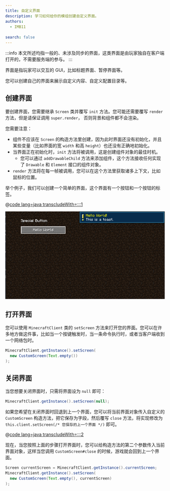 ```yaml
---
title: 自定义界面
description: 学习如何给你的模组创建自定义界面。
authors:
  - IMB11

search: false
---
```


:::info
本文所述均指一般的、未涉及同步的界面，这类界面是由玩家独自在客户端打开的，不需要服务端的参与。
:::

界面是指玩家可以交互的 GUI，比如标题界面、暂停界面等。

您可以创建自己的界面来展示自定义内容、自定义配置目录等。

## 创建界面

要创建界面，您需要继承 `Screen` 类并覆写 `init` 方法。您可能还需要覆写 `render` 方法，但是请保证调用 `super.render`， 否则背景和组件都不会渲染。

您需要注意：

- 组件不应该在 `Screen` 的构造方法里创建，因为此时界面还没有初始化，并且某些变量（比如界面的宽 `width` 和高 `height`）也还没有正确地初始化。
- 当界面正在初始化时，`init` 方法将被调用，这是创建组件对象的最佳时机。
  - 您可以通过 `addDrawableChild` 方法来添加组件，这个方法接收任何实现了 `Drawable` 和 `Element` 接口的组件对象。
- `render` 方法将在每一帧被调用，您可以在这个方法里获取诸多上下文，比如鼠标的位置。

举个例子，我们可以创建一个简单的界面，这个界面有一个按钮和一个按钮的标签。

@[code lang=java transcludeWith=:::1](@/reference/latest/src/client/java/com/example/docs/rendering/screens/CustomScreen.java)

![自定义界面 1](/assets/develop/rendering/gui/custom-1-example.png)

## 打开界面

您可以使用 `MinecraftClient` 类的 `setScreen` 方法来打开您的界面。您可以在许多地方做这件事，比如当一个按键触发时，当一条命令执行时，或者当客户端收到一个网络包时。

```java
MinecraftClient.getInstance().setScreen(
  new CustomScreen(Text.empty())
);
```

## 关闭界面

当您想要关闭界面时，只需将界面设为 `null` 即可：

```java
MinecraftClient.getInstance().setScreen(null);
```

如果您希望在关闭界面时回退到上一个界面，您可以将当前界面对象传入自定义的 `CustomScreen` 构造方法，把它保存为字段，然后覆写 `close` 方法，将实现修改为 `this.client.setScreen(/* 您保存的上一个界面 */)` 即可。

@[code lang=java transcludeWith=:::2](@/reference/latest/src/client/java/com/example/docs/rendering/screens/CustomScreen.java)

现在，当您按照上面的步骤打开界面时，您可以给构造方法的第二个参数传入当前界面对象，这样当您调用 `CustomScreen#close` 的时候，游戏就会回到上一个界面。

```java
Screen currentScreen = MinecraftClient.getInstance().currentScreen;
MinecraftClient.getInstance().setScreen(
  new CustomScreen(Text.empty(), currentScreen)
);
```
